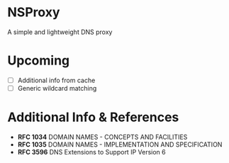 # NSProxy
A simple and lightweight DNS proxy

# Upcoming
- [ ] Additional info from cache
- [ ] Generic wildcard matching

# Additional Info & References
- **RFC 1034** DOMAIN NAMES - CONCEPTS AND FACILITIES
- **RFC 1035** DOMAIN NAMES - IMPLEMENTATION AND SPECIFICATION
- **RFC 3596** DNS Extensions to Support IP Version 6